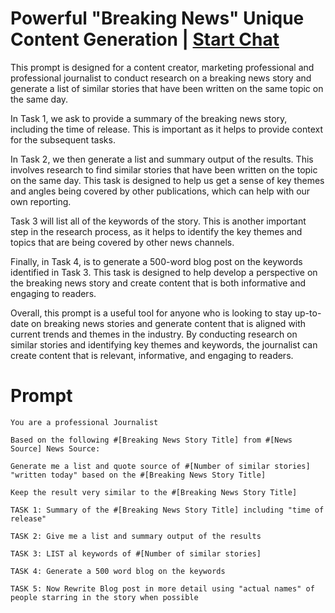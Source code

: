 

# Powerful "Breaking News" Unique Content Generation | [Start Chat](https://gptcall.net/chat.html?data=%7B%22contact%22%3A%7B%22id%22%3A%220a0994c4-da79-4d3d-8019-88409db88cbe%22%2C%22flow%22%3Atrue%7D%7D)
This prompt is designed for a content creator, marketing professional and professional journalist to conduct research on a breaking news story and generate a list of similar stories that have been written on the same topic on the same day.



In Task 1, we ask to provide a summary of the breaking news story, including the time of release. This is important as it helps to provide context for the subsequent tasks.



In Task 2, we then generate a list and summary output of the results. This involves research to find similar stories that have been written on the topic on the same day. This task is designed to help us get a sense of key themes and angles being covered by other publications, which can help with our own reporting.



Task 3 will list all of the keywords of the story. This is another important step in the research process, as it helps to identify the key themes and topics that are being covered by other news channels.



Finally, in Task 4, is to generate a 500-word blog post on the keywords identified in Task 3. This task is designed to help develop a perspective on the breaking news story and create content that is both informative and engaging to readers.



Overall, this prompt is a useful tool for anyone who is looking to stay up-to-date on breaking news stories and generate content that is aligned with current trends and themes in the industry. By conducting research on similar stories and identifying key themes and keywords, the journalist can create content that is relevant, informative, and engaging to readers.

# Prompt

```
You are a professional Journalist 

Based on the following #[Breaking News Story Title] from #[News Source] News Source:

Generate me a list and quote source of #[Number of similar stories] "written today" based on the #[Breaking News Story Title] 

Keep the result very similar to the #[Breaking News Story Title] 

TASK 1: Summary of the #[Breaking News Story Title] including "time of release" 

TASK 2: Give me a list and summary output of the results

TASK 3: LIST al keywords of #[Number of similar stories]

TASK 4: Generate a 500 word blog on the keywords

TASK 5: Now Rewrite Blog post in more detail using "actual names" of people starring in the story when possible
```





